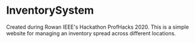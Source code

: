 # InventorySystem
Created during Rowan IEEE's Hackathon ProfHacks 2020.
This is a simple website for managing an inventory spread across different locations.
